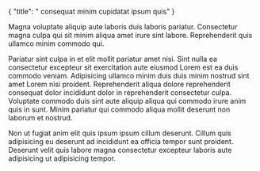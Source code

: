 {
  "title": " consequat minim cupidatat ipsum quis"
}

Magna voluptate aliquip aute laboris duis laboris pariatur. Consectetur magna culpa qui sit minim aliqua amet irure sint labore. Reprehenderit quis ullamco minim commodo qui.

Pariatur sint culpa in et elit mollit pariatur amet nisi. Sint nulla ea consectetur excepteur sit exercitation aute eiusmod Lorem est ea duis commodo veniam. Adipisicing ullamco minim duis duis minim nostrud sint amet Lorem nisi proident. Reprehenderit aliqua dolore reprehenderit consequat dolor incididunt dolor in reprehenderit consectetur culpa. Voluptate commodo duis sint aute aliquip aliqua qui commodo irure anim quis in sunt. Minim pariatur qui commodo aliqua mollit deserunt non laborum et nostrud.

Non ut fugiat anim elit quis ipsum ipsum cillum deserunt. Cillum quis adipisicing eu deserunt ad incididunt ea officia tempor sunt proident. Deserunt velit quis labore magna consectetur excepteur laboris aute adipisicing ut adipisicing tempor.